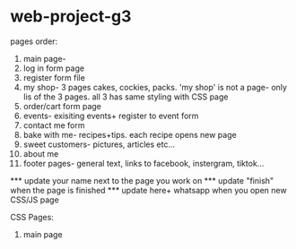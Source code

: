 # web-project-g3
pages order:
1) main page-
2) log in form page
3) register form file
4) my shop- 3 pages cakes, cockies, packs. 'my shop' is not a page- only lis of the 3 pages. all 3 has same styling with CSS page
5) order/cart form page
6) events- exisiting events+ register to event form
7) contact me form
8) bake with me- recipes+tips. each recipe opens new page
9) sweet customers- pictures, articles etc...
10) about me
11) footer pages- general text, links to facebook, instergram, tiktok...

*** update your name next to the page you work on
*** update "finish" when the page is finished
*** update here+ whatsapp when you open new CSS/JS page

CSS Pages:
1) main page
